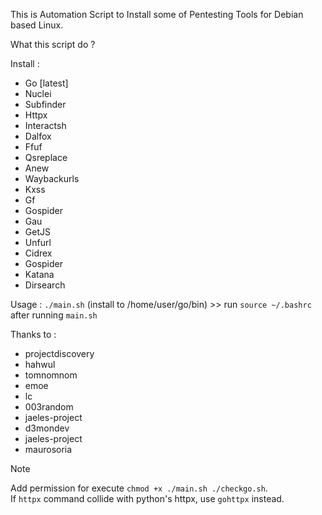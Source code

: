 This is Automation Script to Install some of Pentesting Tools for Debian based Linux.

What this script do ?

Install :
- Go [latest]
- Nuclei
- Subfinder
- Httpx
- Interactsh
- Dalfox
- Ffuf
- Qsreplace
- Anew
- Waybackurls
- Kxss
- Gf
- Gospider
- Gau
- GetJS
- Unfurl
- Cidrex
- Gospider
- Katana
- Dirsearch

Usage : `./main.sh` (install to /home/user/go/bin) >> run `source ~/.bashrc` after running `main.sh`


Thanks to :
- projectdiscovery
- hahwul
- tomnomnom
- emoe
- lc
- 003random
- jaeles-project
- d3mondev
- jaeles-project
- maurosoria


>[!NOTE]
>Add permission for execute `chmod +x ./main.sh ./checkgo.sh`.\
>If `httpx` command collide with python's httpx, use `gohttpx` instead.
